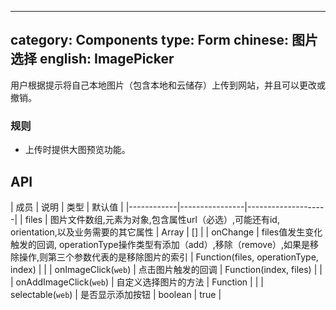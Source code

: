---
category: Components
type: Form
chinese: 图片选择
english: ImagePicker
--------------------

用户根据提示将自己本地图片（包含本地和云储存）上传到网站，并且可以更改或撤销。

### 规则
- 上传时提供大图预览功能。


## API

| 成员        | 说明           | 类型       | 默认值       |
|------------|----------------|--------------------|
| files    | 图片文件数组,元素为对象,包含属性url（必选）,可能还有id, orientation,以及业务需要的其它属性     | Array  | []  |
| onChange    | files值发生变化触发的回调, operationType操作类型有添加（add）,移除（remove）,如果是移除操作,则第三个参数代表的是移除图片的索引  | Function(files, operationType, index) |   |
| onImageClick(`web`)    | 点击图片触发的回调  | Function(index, files) |   |
| onAddImageClick(`web`) | 自定义选择图片的方法  | Function |   |
| selectable(`web`) | 是否显示添加按钮  | boolean |  true |
